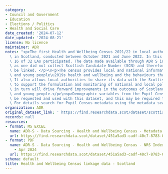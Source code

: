 ```yaml
---
category:
- Council and Government
- Education
- Elections / Politics
- Health and Social Care
date_created: '2024-07-12'
date_updated: '2024-08-21'
license: No licence
maintainer: ADR
notes: "<p>The first Health and Wellbeing Census 2021/22 in local authority (LA) schools\
  \ in Scotland, conducted between October 2021 and June 2022. In this data collection\
  \ 16 of 32 LAs participated. The data made available through ADR S includes 15 LAs\
  \ as one did not collect Scottish Candidate Number (SCN) and therefore could not\
  \ be linked. </p>\n<p>The census provides local and national information on children\
  \ and young people\u2019s health and wellbeing and the behaviours that affect wellbeing.\
  \ It also allows local authorities to share its data with the Scottish Government\
  \ to support the formulation and monitoring of national and local policies, which\
  \ in turn will drive forward improvements in the outcomes of Scotland\u2019s children\
  \ and young people.</p>\n<p>Demographic variables from the Pupil Census data can\
  \ be requested and used with this dataset, and this may be required to define cohorts.\
  \ For details search for Pupil Census metadata using the metadata search.</p>"
organization: ADR
original_dataset_link: ' https://find.researchdata.scot/dataset/scottish-government-health-and-wellbeing-census'
records: null
resources:
- format: MS EXCEL
  name: ADR-S - Data Sourcing - Health and Wellbeing Census - Metadata
  url: https://find.researchdata.scot/dataset/451a5ad3-cadf-40c7-8783-07b14eafe6e3/resource/3fa4fa1f-4321-412f-88b1-18cef54eb310/download/adr-s-data-sourcing-health-and-wellbeing-census-metadata.xlsx
- format: PDF
  name: ADR-S - Data Sourcing - Health and Wellbeing Census - NRS Indexing Report
    - Apr 2024
  url: https://find.researchdata.scot/dataset/451a5ad3-cadf-40c7-8783-07b14eafe6e3/resource/d9ca73a4-c62f-46b6-850f-37fb9d576e72/download/adr-s-data-sourcing-health-and-wellbeing-census-nrs-indexing-report-apr-2024.pdf
schema: default
title: Health and Wellbeing Census linkage data - Scotland
---
```

